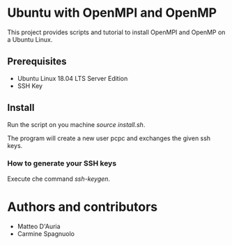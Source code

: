 # Ubuntu with OpenMPI and OpenMP

This project provides scripts and tutorial to install OpenMPI and OpenMP on a Ubuntu Linux.

## Prerequisites
 - Ubuntu Linux 18.04 LTS Server Edition
 - SSH Key
 
## Install

Run the script on you machine _source install.sh_.

The program will create a new user pcpc and exchanges the given ssh keys.

### How to generate your SSH keys

Execute che command _ssh-keygen_.

# Authors and contributors

- Matteo D'Auria
- Carmine Spagnuolo
